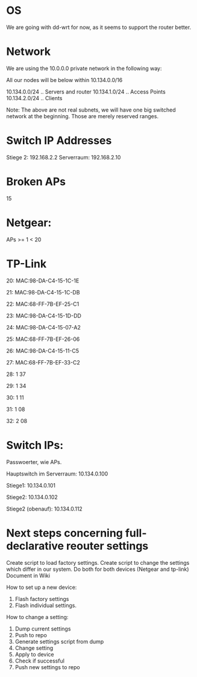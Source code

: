 
# OS

We are going with dd-wrt for now, as it seems to support the router better.

# Network

We are using the 10.0.0.0 private network in the following way:

All our nodes will be below within 10.134.0.0/16

10.134.0.0/24 .. Servers and router
10.134.1.0/24 .. Access Points
10.134.2.0/24 .. Clients

Note: The above are not real subnets, we will have one big switched network at the beginning. Those are merely reserved ranges.

# Switch IP Addresses

Stiege 2: 192.168.2.2
Serverraum: 192.168.2.10


# Broken APs

15

# Netgear:

APs >= 1 < 20

# TP-Link

20: MAC:98-DA-C4-15-1C-1E

21: MAC:98-DA-C4-15-1C-DB

22: MAC:68-FF-7B-EF-25-C1

23: MAC:98-DA-C4-15-1D-DD

24: MAC:98-DA-C4-15-07-A2

25: MAC:68-FF-7B-EF-26-06

26: MAC:98-DA-C4-15-11-C5

27: MAC:68-FF-7B-EF-33-C2

28: 1 37

29: 1 34

30: 1 11

31: 1 08

32: 2 08

# Switch IPs:

Passwoerter, wie APs.

Hauptswitch im Serverraum: 10.134.0.100

Stiege1: 10.134.0.101

Stiege2: 10.134.0.102

Stiege2 (obenauf): 10.134.0.112

# Next steps concerning full-declarative reouter settings

Create script to load factory settings.
Create script to change the settings which differ in our system.
Do both for both devices (Netgear and tp-link)
Document in Wiki

How to set up a new device:
  1) Flash factory settings
  2) Flash individual settings.
 
How to change a setting:
  1) Dump current settings
  2) Push to repo
  3) Generate settings script from dump
  4) Change setting
  5) Apply to device
  6) Check if successful
  7) Push new settings to repo
